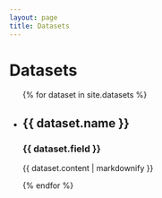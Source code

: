 ```yaml
---
layout: page
title: Datasets
---
```


<h1>Datasets</h1>

<ul>
  {% for dataset in site.datasets %}
    <li>
      <h2>{{ dataset.name }}</h2>
      <h3>{{ dataset.field }}</h3>
      <p>{{ dataset.content | markdownify }}</p>
    </li>
  {% endfor %}
</ul>
